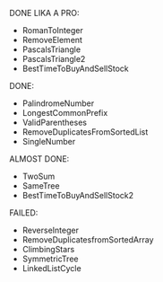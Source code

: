 DONE LIKA A PRO:
- RomanToInteger
- RemoveElement
- PascalsTriangle
- PascalsTriangle2
- BestTimeToBuyAndSellStock

DONE:
- PalindromeNumber
- LongestCommonPrefix
- ValidParentheses
- RemoveDuplicatesFromSortedList
- SingleNumber

ALMOST DONE:
- TwoSum
- SameTree
- BestTimeToBuyAndSellStock2

FAILED:
- ReverseInteger
- RemoveDuplicatesfromSortedArray
- ClimbingStars
- SymmetricTree
- LinkedListCycle
